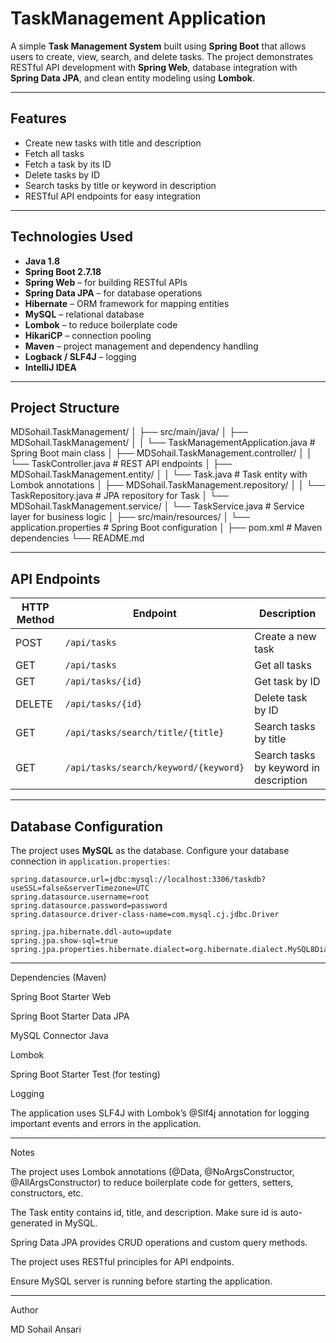 # TaskManagement Application

A simple **Task Management System** built using **Spring Boot** that allows users to create, view, search, and delete tasks. The project demonstrates RESTful API development with **Spring Web**, database integration with **Spring Data JPA**, and clean entity modeling using **Lombok**.

---

## Features

- Create new tasks with title and description
- Fetch all tasks
- Fetch a task by its ID
- Delete tasks by ID
- Search tasks by title or keyword in description
- RESTful API endpoints for easy integration

---

## Technologies Used

- **Java 1.8**
- **Spring Boot 2.7.18**
- **Spring Web** – for building RESTful APIs
- **Spring Data JPA** – for database operations
- **Hibernate** – ORM framework for mapping entities
- **MySQL** – relational database
- **Lombok** – to reduce boilerplate code
- **HikariCP** – connection pooling
- **Maven** – project management and dependency handling
- **Logback / SLF4J** – logging
- **IntelliJ IDEA**

---

## Project Structure

MDSohail.TaskManagement/
│
├── src/main/java/
│ ├── MDSohail.TaskManagement/
│ │ └── TaskManagementApplication.java # Spring Boot main class
│ ├── MDSohail.TaskManagement.controller/
│ │ └── TaskController.java # REST API endpoints
│ ├── MDSohail.TaskManagement.entity/
│ │ └── Task.java # Task entity with Lombok annotations
│ ├── MDSohail.TaskManagement.repository/
│ │ └── TaskRepository.java # JPA repository for Task
│ └── MDSohail.TaskManagement.service/
│ └── TaskService.java # Service layer for business logic
│
├── src/main/resources/
│ └── application.properties # Spring Boot configuration
│
├── pom.xml # Maven dependencies
└── README.md



---

## API Endpoints

| HTTP Method | Endpoint                       | Description                           |
|------------|--------------------------------|---------------------------------------|
| POST       | `/api/tasks`                    | Create a new task                      |
| GET        | `/api/tasks`                    | Get all tasks                          |
| GET        | `/api/tasks/{id}`               | Get task by ID                         |
| DELETE     | `/api/tasks/{id}`               | Delete task by ID                      |
| GET        | `/api/tasks/search/title/{title}`  | Search tasks by title                  |
| GET        | `/api/tasks/search/keyword/{keyword}` | Search tasks by keyword in description |

---

## Database Configuration

The project uses **MySQL** as the database. Configure your database connection in `application.properties`:

```properties
spring.datasource.url=jdbc:mysql://localhost:3306/taskdb?useSSL=false&serverTimezone=UTC
spring.datasource.username=root
spring.datasource.password=password
spring.datasource.driver-class-name=com.mysql.cj.jdbc.Driver

spring.jpa.hibernate.ddl-auto=update
spring.jpa.show-sql=true
spring.jpa.properties.hibernate.dialect=org.hibernate.dialect.MySQL8Dialect
```
---

Dependencies (Maven)

Spring Boot Starter Web

Spring Boot Starter Data JPA

MySQL Connector Java

Lombok

Spring Boot Starter Test (for testing)

Logging

The application uses SLF4J with Lombok’s @Slf4j annotation for logging important events and errors in the application.

---


Notes

The project uses Lombok annotations (@Data, @NoArgsConstructor, @AllArgsConstructor) to reduce boilerplate code for getters, setters, constructors, etc.

The Task entity contains id, title, and description. Make sure id is auto-generated in MySQL.

Spring Data JPA provides CRUD operations and custom query methods.

The project uses RESTful principles for API endpoints.

Ensure MySQL server is running before starting the application.

---


Author

MD Sohail Ansari


